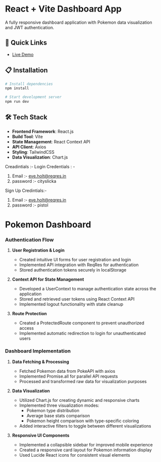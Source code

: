 # React + Vite Dashboard App

A fully responsive dashboard application with Pokemon data visualization and JWT authentication.

## 🔗 Quick Links
- [Live Demo](dashboard-ui-task-apeksha-thakres-projects.vercel.app)


## 📋 Installation

```bash
# Install dependencies
npm install

# Start development server
npm run dev
```

## 🛠️ Tech Stack

- **Frontend Framework**: React.js
- **Build Tool**: Vite
- **State Management**: React Context API
- **API Client**: Axios
- **Styling**: TailwindCSS
- **Data Visualization**: Chart.js


Creadintials :-
Login Credentials : - 
1) Email :- eve.holt@reqres.in
2) password :- cityslicka

Sign Up Credintials:-
1) Email :- eve.holt@reqres.in
2) password :- pistol

# Pokemon Dashboard



### Authentication Flow

1. **User Registration & Login**
   - Created intuitive UI forms for user registration and login
   - Implemented API integration with ReqRes for authentication
   - Stored authentication tokens securely in localStorage

2. **Context API for State Management**
   - Developed a UserContext to manage authentication state across the application
   - Stored and retrieved user tokens using React Context API
   - Implemented logout functionality with state cleanup

3. **Route Protection**
   - Created a ProtectedRoute component to prevent unauthorized access
   - Implemented automatic redirection to login for unauthenticated users


### Dashboard Implementation

1. **Data Fetching & Processing**
   - Fetched Pokemon data from PokeAPI with axios
   - Implemented Promise.all for parallel API requests
   - Processed and transformed raw data for visualization purposes

2. **Data Visualization**
   - Utilized Chart.js for creating dynamic and responsive charts
   - Implemented three visualization modes:
     - Pokemon type distribution
     - Average base stats comparison
     - Pokemon height comparison with type-specific coloring
   - Added interactive filters to toggle between different visualizations

3. **Responsive UI Components**
   - Implemented a collapsible sidebar for improved mobile experience
   - Created a responsive card layout for Pokemon information display
   - Used Lucide React icons for consistent visual elements
